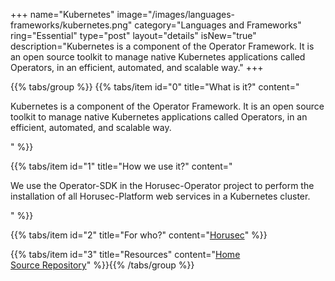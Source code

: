 +++
name="Kubernetes"
image="/images/languages-frameworks/kubernetes.png"
category="Languages and Frameworks"
ring="Essential"
type="post"
layout="details"
isNew="true"
description="Kubernetes is a component of the Operator Framework. It is an open source toolkit to manage native Kubernetes applications called Operators, in an efficient, automated, and scalable way."
+++

{{% tabs/group %}}
  {{% tabs/item id="0" title="What is it?" content="<p>Kubernetes is a component of the Operator Framework. It is an open source toolkit to manage native Kubernetes applications called Operators, in an efficient, automated, and scalable way.</p>" %}}
  
  {{% tabs/item id="1" title="How we use it?" content="<p>We use the Operator-SDK in the Horusec-Operator project to perform the installation of all Horusec-Platform web services in a Kubernetes cluster.</p>" %}}
  
  {{% tabs/item id="2" title="For who?" content="<a href='https://horusec.io/site/'>Horusec</a>" %}}

  {{% tabs/item id="3" title="Resources" content="<a href='https://go.dev/blog/wire'>Home</a></br><a href='https://github.com/google/wire'>Source Repository</a>" %}}{{% /tabs/group %}}